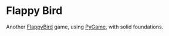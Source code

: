# Flappy Bird

Another [FlappyBird](https://en.wikipedia.org/wiki/Flappy_Bird) game, using
[PyGame](https://www.pygame.org/news), with solid foundations.
